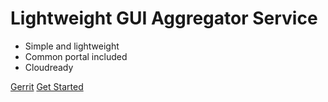 # Lightweight GUI Aggregator Service

- Simple and lightweight
- Common portal included
- Cloudready

[Gerrit](https://gerrit.ericsson.se/plugins/gitiles/EEA/adp-ui-service)
[Get Started](/homepage.md)
